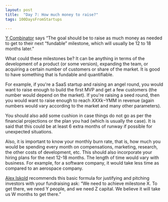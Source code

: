 ```yaml
---
layout: post
title:  "Day 7: How much money to raise?"
tags: 100DaysFromStartups

---
```


[Y Combinator](https://www.ycombinator.com/library/4A-a-guide-to-seed-fundraising) says “The goal should be to raise as much money as needed to get to their next “fundable” milestone, which will usually be 12 to 18 months later.” 

What could these milestones be? It can be anything in terms of the development of a product (or some version), expanding the team, or acquiring a certain number of customers or share of the market. It is good to have something that is fundable and quantifiable.

For example, if you're a SaaS startup and raising an angel round, you would want to raise enough to build the first MVP and get a few customers (the number would depend on the market). If you're raising a seed round, then you would want to raise enough to reach $XXXk-$YMM in revenue (again numbers would vary according to the market and many other parameters).

You should also add some cushion in case things do not go as per the financial projections or the plan you had (which is usually the case). It is said that this could be at least 6 extra months of runway if possible for unexpected situations.

Also, it is important to know your monthly burn rate, that is, how much you would be spending every month on compensations, marketing, research, the other costs of development, etc. This should also incorporate your hiring plans for the next 12-18 months. The length of time would vary with business. For example, for a software company, it would take less time as compared to an aerospace company.

[Alex Iskold](https://www.linkedin.com/in/ACoAAAAp1ggBAlKH7guPRP4QvPsKM02lkAWs28g) recommends this basic formula for justifying and pitching investors with your fundraising ask:
“We need to achieve milestone X. To get there, we need Y people, and we need Z capital. We believe it will take us W months to get there.”
